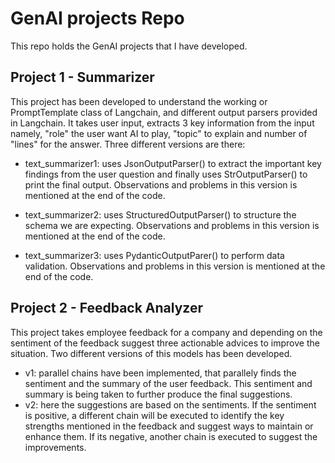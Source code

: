 # GenAI projects Repo

This repo holds the GenAI projects that I have developed. 

## Project 1 - Summarizer
This project has been developed to understand the working or PromptTemplate class of Langchain, and different output parsers provided in Langchain. It takes user input, extracts 3 key information from the input namely, "role" the user want AI to play, "topic" to explain and number of "lines" for the answer.
Three different versions are there:
- text_summarizer1: uses JsonOutputParser() to extract the important key findings from the user question and finally uses StrOutputParser() to print the final output. Observations and problems in this version is mentioned at the end of the code.

- text_summarizer2: uses StructuredOutputParser() to structure the schema we are expecting. Observations and problems in this version is mentioned at the end of the code.

- text_summarizer3: uses PydanticOutputParer() to perform data validation. Observations and problems in this version is mentioned at the end of the code.

## Project 2 - Feedback Analyzer
This project takes employee feedback for a company and depending on the sentiment of the feedback suggest three actionable advices to improve the situation. Two different versions of this models has been developed. 
- v1: parallel chains have been implemented, that parallely finds the sentiment and the summary of  the user feedback. This sentiment and summary is being taken to further produce the final suggestions.
- v2: here the suggestions are based on the sentiments. If the sentiment is positive, a different chain will be executed to identify the key strengths mentioned in the feedback and suggest ways to maintain or enhance them. If its negative, another chain is executed to suggest the improvements. 